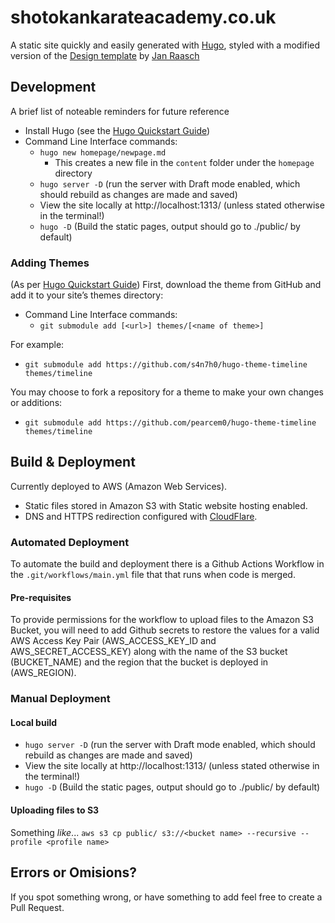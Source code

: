 # shotokankarateacademy.co.uk

A static site quickly and easily generated with [Hugo](https://gohugo.io/getting-started/quick-start/), styled with a modified version of the [Design template](https://themes.gohugo.io/hugo-scroll/) by [Jan Raasch](https://www.janraasch.com/)

## Development

A brief list of noteable reminders for future reference

- Install Hugo (see the [Hugo Quickstart Guide](https://gohugo.io/getting-started/quick-start/))
- Command Line Interface commands:
  - `hugo new homepage/newpage.md`
    - This creates a new file in the `content` folder under the `homepage` directory
  - `hugo server -D` (run the server with Draft mode enabled, which should rebuild as changes are made and saved)
  - View the site locally at http://localhost:1313/ (unless stated otherwise in the terminal!)
  - `hugo -D` (Build the static pages, output should go to ./public/ by default)

### Adding Themes

(As per [Hugo Quickstart Guide](https://gohugo.io/getting-started/quick-start/)) First, download the theme from GitHub and add it to your site’s themes directory:
- Command Line Interface commands:
  - `git submodule add [<url>] themes/[<name of theme>]`

For example:

- `git submodule add https://github.com/s4n7h0/hugo-theme-timeline themes/timeline`

You may choose to fork a repository for a theme to make your own changes or additions: 

- `git submodule add https://github.com/pearcem0/hugo-theme-timeline themes/timeline`

## Build & Deployment

Currently deployed to AWS (Amazon Web Services).

- Static files stored in Amazon S3 with Static website hosting enabled.
- DNS and HTTPS redirection configured with [CloudFlare](https://support.cloudflare.com/hc/en-us/articles/360037983412-Configuring-an-Amazon-Web-Services-static-site-to-use-Cloudflare).


### Automated Deployment

To automate the build and deployment there is a Github Actions Workflow in the `.git/workflows/main.yml` file that that runs when code is merged.

#### Pre-requisites

To provide permissions for the workflow to upload files to the Amazon S3 Bucket, you will need to add Github secrets to restore the values for a valid AWS Access Key Pair (AWS_ACCESS_KEY_ID and AWS_SECRET_ACCESS_KEY) along with the name of the S3 bucket (BUCKET_NAME) and the region that the bucket is deployed in (AWS_REGION).

### Manual Deployment

#### Local build

- `hugo server -D` (run the server with Draft mode enabled, which should rebuild as changes are made and saved)
- View the site locally at http://localhost:1313/ (unless stated otherwise in the terminal!)
- `hugo -D` (Build the static pages, output should go to ./public/ by default)

#### Uploading files to S3

Something _like_...
`aws s3 cp public/ s3://<bucket name> --recursive --profile <profile name>`

## Errors or Omisions?

If you spot something wrong, or have something to add feel free to create a Pull Request.